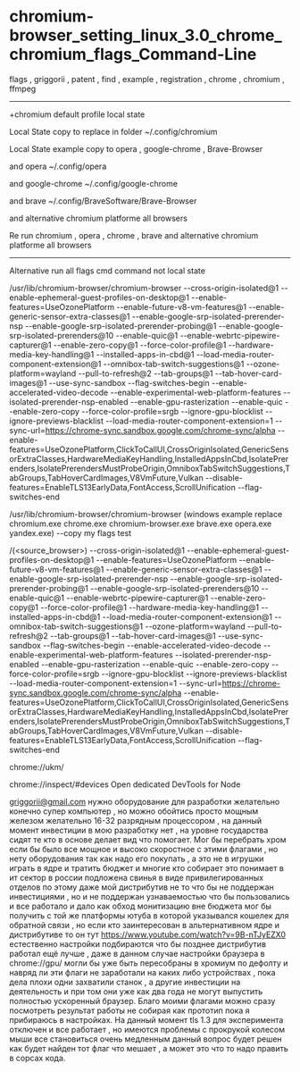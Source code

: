 # chromium-browser_setting_linux_3.0_chrome_chromium_flags_Command-Line
flags , griggorii , patent , find , example , registration , chrome , chromium , ffmpeg

________________________________________________________________________________________________________

+chromium default profile local state

Local State copy to replace in folder ~/.config/chromium

Local State example copy to opera , google-chrome , Brave-Browser

and opera ~/.config/opera

and google-chrome ~/.config/google-chrome

and brave ~/.config/BraveSoftware/Brave-Browser

and alternative chromium platforme all browsers

Re run chromium , opera , chrome , brave and alternative chromium platforme all browsers

_______________________________________________________________________________________________________

Alternative run all flags cmd command not local state

/usr/lib/chromium-browser/chromium-browser --cross-origin-isolated@1 --enable-ephemeral-guest-profiles-on-desktop@1 --enable-features=UseOzonePlatform --enable-future-v8-vm-features@1 --enable-generic-sensor-extra-classes@1 --enable-google-srp-isolated-prerender-nsp --enable-google-srp-isolated-prerender-probing@1 --enable-google-srp-isolated-prerenders@10 --enable-quic@1 --enable-webrtc-pipewire-capturer@1 --enable-zero-copy@1 --force-color-profile@1 --hardware-media-key-handling@1 --installed-apps-in-cbd@1 --load-media-router-component-extension@1 --omnibox-tab-switch-suggestions@1 --ozone-platform=wayland --pull-to-refresh@2 --tab-groups@1 --tab-hover-card-images@1 --use-sync-sandbox --flag-switches-begin --enable-accelerated-video-decode --enable-experimental-web-platform-features --isolated-prerender-nsp-enabled --enable-gpu-rasterization --enable-quic --enable-zero-copy --force-color-profile=srgb --ignore-gpu-blocklist --ignore-previews-blacklist --load-media-router-component-extension=1 --sync-url=https://chrome-sync.sandbox.google.com/chrome-sync/alpha --enable-features=UseOzonePlatform,ClickToCallUI,CrossOriginIsolated,GenericSensorExtraClasses,HardwareMediaKeyHandling,InstalledAppsInCbd,IsolatePrerenders,IsolatePrerendersMustProbeOrigin,OmniboxTabSwitchSuggestions,TabGroups,TabHoverCardImages,V8VmFuture,Vulkan --disable-features=EnableTLS13EarlyData,FontAccess,ScrollUnification --flag-switches-end

/usr/lib/chromium-browser/chromium-browser (windows example replace chromium.exe chrome.exe chromium-browser.exe brave.exe opera.exe yandex.exe) --copy my flags test

/(<source_browser>) --cross-origin-isolated@1 --enable-ephemeral-guest-profiles-on-desktop@1 --enable-features=UseOzonePlatform --enable-future-v8-vm-features@1 --enable-generic-sensor-extra-classes@1 --enable-google-srp-isolated-prerender-nsp --enable-google-srp-isolated-prerender-probing@1 --enable-google-srp-isolated-prerenders@10 --enable-quic@1 --enable-webrtc-pipewire-capturer@1 --enable-zero-copy@1 --force-color-profile@1 --hardware-media-key-handling@1 --installed-apps-in-cbd@1 --load-media-router-component-extension@1 --omnibox-tab-switch-suggestions@1 --ozone-platform=wayland --pull-to-refresh@2 --tab-groups@1 --tab-hover-card-images@1 --use-sync-sandbox --flag-switches-begin --enable-accelerated-video-decode --enable-experimental-web-platform-features --isolated-prerender-nsp-enabled --enable-gpu-rasterization --enable-quic --enable-zero-copy --force-color-profile=srgb --ignore-gpu-blocklist --ignore-previews-blacklist --load-media-router-component-extension=1 --sync-url=https://chrome-sync.sandbox.google.com/chrome-sync/alpha --enable-features=UseOzonePlatform,ClickToCallUI,CrossOriginIsolated,GenericSensorExtraClasses,HardwareMediaKeyHandling,InstalledAppsInCbd,IsolatePrerenders,IsolatePrerendersMustProbeOrigin,OmniboxTabSwitchSuggestions,TabGroups,TabHoverCardImages,V8VmFuture,Vulkan --disable-features=EnableTLS13EarlyData,FontAccess,ScrollUnification --flag-switches-end

chrome://ukm/

chrome://inspect/#devices Open dedicated DevTools for Node

griggorii@gmail.com нужно оборудование для разработки желательно конечно супер компьютер , но можно обойтись просто мощным железом желательно 16-32 разрядным процессором , на данный момент инвестиции в мою разработку нет , на уровне государства сидят те кто в основе делает вид что помогает. Мог бы перебрать хром если бы было все мощное и высоко скоростное с этими флагами , но нету оборудования так как надо его покупать , а это не в игрушки играть в ядре и тратить бюджет и многие кто собирает это понимает в ит сектор в россии подложена свинья в виде привилегированных отделов по этому даже мой дистрибутив не то что бы не поддержан инвестициями , но и не поддержан узнаваемостью что бы пользовались и все работало и дало как обход монитизацию вне бюджета мог бы получить с той же платформы ютуба в которой указывался кошелек для обратной связи , но если кто заинтересован в альтернативном ядре и дистрибутиве то он тут https://www.youtube.com/watch?v=9B-nTJyEZX0 естественно настройки подбираются что бы позднее дистрибутив работал ещё лучше , даже в данном случае настройки браузера в chrome://gpu/ могли бы уже быть пересобраны в хромиум по дефолту и навряд ли эти флаги не заработали на каких либо устройствах , пока дела плохи одни захватили станок , а другие инвестиции на деятельность и при том они уже как два года не могут выпустить полностью ускоренный браузер. Благо моими флагами можно сразу посмотреть результат работы не собирая как прототип пока я прибираюсь в настройках. На данный момент tls 1.3 для эксперимента отключен и все работает , но имеются проблемы с прокрукой колесом мыши все становиться очень медленным данный вопрос будет решен как будет найден тот флаг что мешает , а может это что то надо править в сорсах кода.
